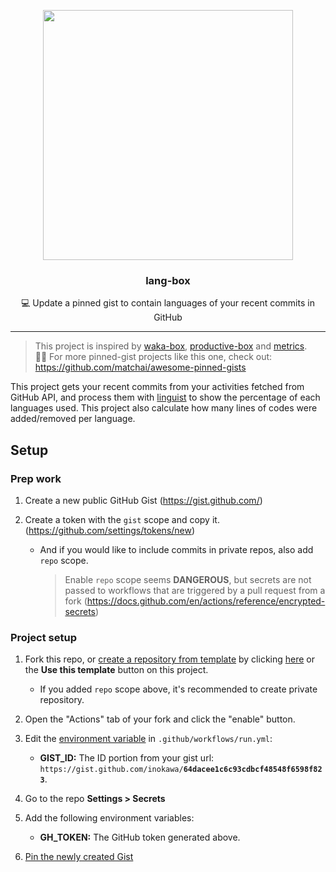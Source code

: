 <p align="center">
  <img width="400" src="./example.png">
  <h3 align="center">lang-box</h3>
  <p align="center">💻 Update a pinned gist to contain languages of your recent commits in GitHub</p>
</p>

---

> This project is inspired by [waka-box](https://github.com/matchai/waka-box), [productive-box](https://github.com/maxam2017/productive-box) and [metrics](https://github.com/lowlighter/metrics).<br/>
> 📌✨ For more pinned-gist projects like this one, check out: https://github.com/matchai/awesome-pinned-gists

This project gets your recent commits from your activities fetched from GitHub API, and process them with [linguist](https://github.com/github/linguist) to show the percentage of each languages used. This project also calculate how many lines of codes were added/removed per language.

## Setup

### Prep work

1. Create a new public GitHub Gist (https://gist.github.com/)
1. Create a token with the `gist` scope and copy it. (https://github.com/settings/tokens/new)

   - And if you would like to include commits in private repos, also add `repo` scope.

     > Enable `repo` scope seems **DANGEROUS**, but secrets are not passed to workflows that are triggered by a pull request from a fork (https://docs.github.com/en/actions/reference/encrypted-secrets)

### Project setup

1. Fork this repo, or [create a repository from template](https://help.github.com/en/github/creating-cloning-and-archiving-repositories/creating-a-repository-from-a-template) by clicking [here](https://github.com/inokawa/lang-box/generate) or the **Use this template** button on this project.
   - If you added `repo` scope above, it's recommended to create private repository.
1. Open the "Actions" tab of your fork and click the "enable" button.
1. Edit the [environment variable](https://github.com/inokawa/lang-box/blob/master/.github/workflows/run.yml#L32-L33) in `.github/workflows/run.yml`:

   - **GIST_ID:** The ID portion from your gist url: `https://gist.github.com/inokawa/`**`64dacee1c6c93cdbcf48548f6598f823`**.

1. Go to the repo **Settings > Secrets**
1. Add the following environment variables:
   - **GH_TOKEN:** The GitHub token generated above.
1. [Pin the newly created Gist](https://help.github.com/en/github/setting-up-and-managing-your-github-profile/pinning-items-to-your-profile)

